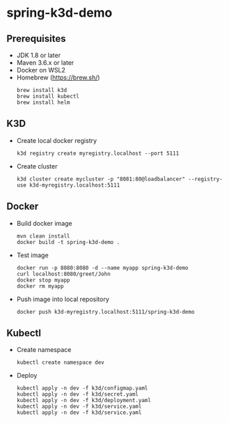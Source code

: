 # spring-k3d-demo

## Prerequisites
- JDK 1.8 or later
- Maven 3.6.x or later
- Docker on WSL2
- Homebrew (https://brew.sh/)
  ```console
  brew install k3d 
  brew install kubectl
  brew install helm
  
## K3D
- Create local docker registry
  ```console
  k3d registry create myregistry.localhost --port 5111
- Create cluster
  ```console
  k3d cluster create mycluster -p "8081:80@loadbalancer" --registry-use k3d-myregistry.localhost:5111
  
## Docker
- Build docker image
  ```console
  mvn clean install
  docker build -t spring-k3d-demo .
- Test image
  ```console
  docker run -p 8080:8080 -d --name myapp spring-k3d-demo
  curl localhost:8080/greet/John
  docker stop myapp
  docker rm myapp
- Push image into local repository
  ```console    docker tag spring-k3d-demo k3d-myregistry.localhost:5111/spring-k3d-demo
  docker push k3d-myregistry.localhost:5111/spring-k3d-demo
  
## Kubectl
- Create namespace
  ```console
  kubectl create namespace dev
- Deploy
  ```console
  kubectl apply -n dev -f k3d/configmap.yaml
  kubectl apply -n dev -f k3d/secret.yaml
  kubectl apply -n dev -f k3d/deployment.yaml
  kubectl apply -n dev -f k3d/service.yaml
  kubectl apply -n dev -f k3d/service.yaml
